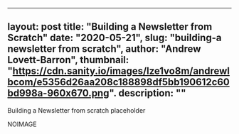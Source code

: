 
---
layout: post
title: "Building a Newsletter from Scratch"
date: "2020-05-21",
slug: "building-a newsletter from scratch",
author: "Andrew Lovett-Barron",
thumbnail: "https://cdn.sanity.io/images/lze1vo8m/andrewlbcom/e5356d26aa208c188898df5bb190612c60bd998a-960x670.png".
description: ""
---

Building a Newsletter from scratch placeholder





NOIMAGE
